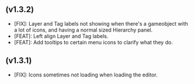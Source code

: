(v1.3.2)
--------
- [FIX]: Layer and Tag labels not showing when there's a gameobject with a lot of icons, and having a normal sized Hierarchy panel.
- [FEAT]: Left align Layer and Tag labels.
- [FEAT]: Add tooltips to certain menu icons to clarify what they do.

(v1.3.1)
--------
- [FIX]: Icons sometimes not loading when loading the editor.